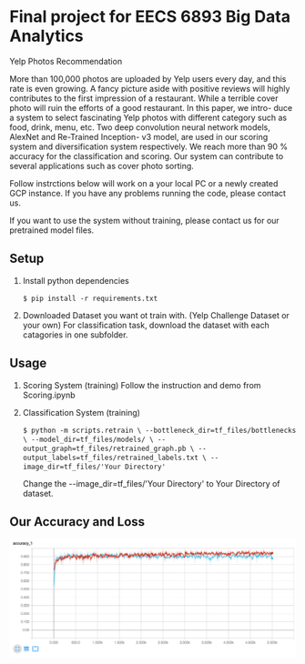 Final project for EECS 6893 Big Data Analytics
===========================================================
Yelp Photos Recommendation

More than 100,000 photos are uploaded by Yelp users every day, and this rate is even growing. A fancy picture aside with positive reviews will highly contributes to the first impression of a restaurant. While a terrible cover photo will ruin the efforts of a good restaurant. In this paper, we intro- duce a system to select fascinating Yelp photos with different category such as food, drink, menu, etc. Two deep convolution neural network models, AlexNet and Re-Trained Inception- v3 model, are used in our scoring system and diversification system respectively. We reach more than 90 % accuracy for the classification and scoring. Our system can contribute to several applications such as cover photo sorting.


Follow instrctions below will work on a your local PC or a newly created GCP instance. If you have any problems running the code, please contact us.

If you want to use the system without training, please contact us for our pretrained model files.

Setup
------------
1. Install python dependencies
	```
	$ pip install -r requirements.txt
	```
2. Downloaded Dataset you want ot train with. (Yelp Challenge Dataset or your own)
	For classification task, download the dataset with each catagories in one subfolder.



Usage
-------------
1. Scoring System (training)
	Follow the instruction and demo from Scoring.ipynb

2. Classification System (training)
	```
	$ python -m scripts.retrain \ --bottleneck_dir=tf_files/bottlenecks \ --model_dir=tf_files/models/ \ --output_graph=tf_files/retrained_graph.pb \ --output_labels=tf_files/retrained_labels.txt \ --image_dir=tf_files/'Your Directory'
	```
	Change the --image_dir=tf_files/'Your Directory' to Your Directory of dataset.

 Our Accuracy and Loss
-------------------
![Accuracy and Loss](https://github.com/Sapphirine/YelpRecommendation/blob/master/img/acc.png)


